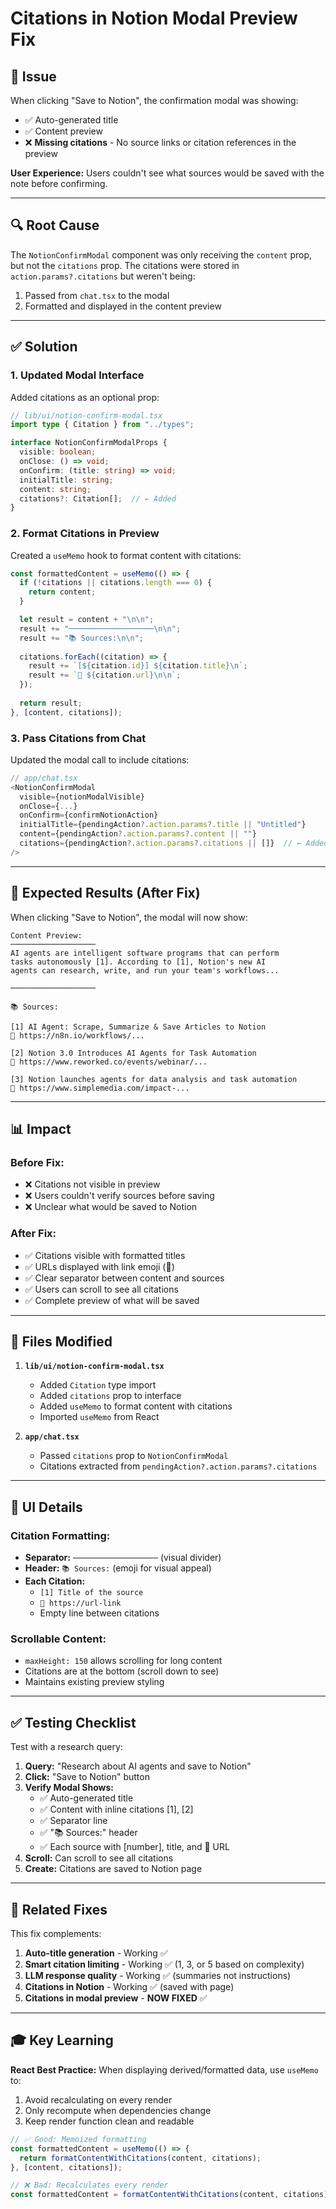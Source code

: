 # Citations in Notion Modal Preview Fix

## 🐛 Issue

When clicking "Save to Notion", the confirmation modal was showing:
- ✅ Auto-generated title
- ✅ Content preview
- ❌ **Missing citations** - No source links or citation references in the preview

**User Experience:** Users couldn't see what sources would be saved with the note before confirming.

---

## 🔍 Root Cause

The `NotionConfirmModal` component was only receiving the `content` prop, but not the `citations` prop. The citations were stored in `action.params?.citations` but weren't being:
1. Passed from `chat.tsx` to the modal
2. Formatted and displayed in the content preview

---

## ✅ Solution

### 1. Updated Modal Interface

Added citations as an optional prop:

```typescript
// lib/ui/notion-confirm-modal.tsx
import type { Citation } from "../types";

interface NotionConfirmModalProps {
  visible: boolean;
  onClose: () => void;
  onConfirm: (title: string) => void;
  initialTitle: string;
  content: string;
  citations?: Citation[];  // ← Added
}
```

### 2. Format Citations in Preview

Created a `useMemo` hook to format content with citations:

```typescript
const formattedContent = useMemo(() => {
  if (!citations || citations.length === 0) {
    return content;
  }

  let result = content + "\n\n";
  result += "───────────────────\n\n";
  result += "📚 Sources:\n\n";
  
  citations.forEach((citation) => {
    result += `[${citation.id}] ${citation.title}\n`;
    result += `🔗 ${citation.url}\n\n`;
  });
  
  return result;
}, [content, citations]);
```

### 3. Pass Citations from Chat

Updated the modal call to include citations:

```typescript
// app/chat.tsx
<NotionConfirmModal
  visible={notionModalVisible}
  onClose={...}
  onConfirm={confirmNotionAction}
  initialTitle={pendingAction?.action.params?.title || "Untitled"}
  content={pendingAction?.action.params?.content || ""}
  citations={pendingAction?.action.params?.citations || []}  // ← Added
/>
```

---

## 🎯 Expected Results (After Fix)

When clicking "Save to Notion", the modal will now show:

```
Content Preview:
───────────────────
AI agents are intelligent software programs that can perform 
tasks autonomously [1]. According to [1], Notion's new AI 
agents can research, write, and run your team's workflows...

───────────────────

📚 Sources:

[1] AI Agent: Scrape, Summarize & Save Articles to Notion
🔗 https://n8n.io/workflows/...

[2] Notion 3.0 Introduces AI Agents for Task Automation
🔗 https://www.reworked.co/events/webinar/...

[3] Notion launches agents for data analysis and task automation
🔗 https://www.simplemedia.com/impact-...
```

---

## 📊 Impact

### Before Fix:
- ❌ Citations not visible in preview
- ❌ Users couldn't verify sources before saving
- ❌ Unclear what would be saved to Notion

### After Fix:
- ✅ Citations visible with formatted titles
- ✅ URLs displayed with link emoji (🔗)
- ✅ Clear separator between content and sources
- ✅ Users can scroll to see all citations
- ✅ Complete preview of what will be saved

---

## 📝 Files Modified

1. **`lib/ui/notion-confirm-modal.tsx`**
   - Added `Citation` type import
   - Added `citations` prop to interface
   - Added `useMemo` to format content with citations
   - Imported `useMemo` from React

2. **`app/chat.tsx`**
   - Passed `citations` prop to `NotionConfirmModal`
   - Citations extracted from `pendingAction?.action.params?.citations`

---

## 🎨 UI Details

### Citation Formatting:
- **Separator:** `───────────────────` (visual divider)
- **Header:** `📚 Sources:` (emoji for visual appeal)
- **Each Citation:**
  - `[1] Title of the source`
  - `🔗 https://url-link`
  - Empty line between citations

### Scrollable Content:
- `maxHeight: 150` allows scrolling for long content
- Citations are at the bottom (scroll down to see)
- Maintains existing preview styling

---

## ✅ Testing Checklist

Test with a research query:

1. **Query:** "Research about AI agents and save to Notion"
2. **Click:** "Save to Notion" button
3. **Verify Modal Shows:**
   - ✅ Auto-generated title
   - ✅ Content with inline citations [1], [2]
   - ✅ Separator line
   - ✅ "📚 Sources:" header
   - ✅ Each source with [number], title, and 🔗 URL
4. **Scroll:** Can scroll to see all citations
5. **Create:** Citations are saved to Notion page

---

## 🔗 Related Fixes

This fix complements:
1. **Auto-title generation** - Working ✅
2. **Smart citation limiting** - Working ✅ (1, 3, or 5 based on complexity)
3. **LLM response quality** - Working ✅ (summaries not instructions)
4. **Citations in Notion** - Working ✅ (saved with page)
5. **Citations in modal preview** - **NOW FIXED** ✅

---

## 🎓 Key Learning

**React Best Practice:** When displaying derived/formatted data, use `useMemo` to:
1. Avoid recalculating on every render
2. Only recompute when dependencies change
3. Keep render function clean and readable

```typescript
// ✅ Good: Memoized formatting
const formattedContent = useMemo(() => {
  return formatContentWithCitations(content, citations);
}, [content, citations]);

// ❌ Bad: Recalculates every render
const formattedContent = formatContentWithCitations(content, citations);
```

